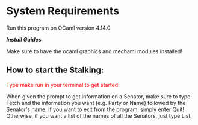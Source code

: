 # **System Requirements**

Run this program on OCaml version 4.14.0


***Install Guides***

Make sure to have the ocaml graphics and mechaml modules installed!

## How to start the Stalking:

<span style="color:red">Type make run in your terminal to get started!</span>

When given the prompt to get information on a Senator, make sure to type
Fetch and the information you want (e.g. Party or Name) followed by the 
Senator's name. If you want to exit from the program, simply enter Quit! 
Otherwise, if you want a list of the names of all the Senators, just 
type List.

